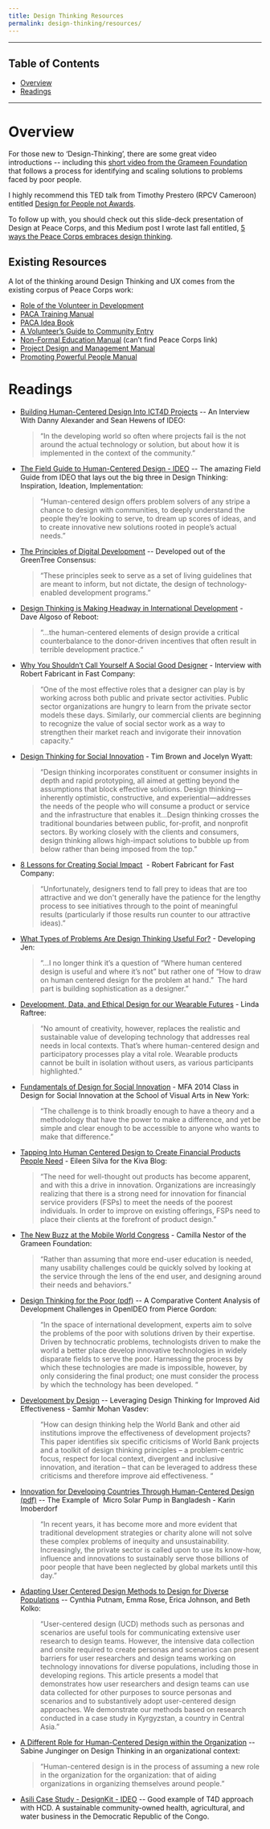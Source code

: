```yaml
---
title: Design Thinking Resources
permalink: design-thinking/resources/
---
```




___



## Table of Contents

- [Overview](#overview)
- [Readings](#readings)


___



# Overview

For those new to ‘Design-Thinking’, there are some great video introductions -- including this [short video from the Grameen Foundation](https://www.youtube.com/watch?v=6mcZKWhjr9o) that follows a process for identifying and scaling solutions to problems faced by poor people.

I highly recommend this TED talk from Timothy Prestero (RPCV Cameroon) entitled [Design for People not Awards](http://www.ted.com/talks/timothy_prestero_design_for_people_not_awards?language=en).

To follow up with, you should check out this slide-deck presentation of Design at Peace Corps, and this Medium post I wrote last fall entitled, [5 ways the Peace Corps embraces design thinking](https://medium.com/@PeaceCorps/5-ways-the-peace-corps-embraces-design-thinking-fecc23be0638#.6ai9pmrc8).



## Existing Resources

A lot of the thinking around Design Thinking and UX comes from the existing corpus of Peace Corps work:

- [Role of the Volunteer in Development](http://files.peacecorps.gov/multimedia/pdf/library/T0005_rvidcomplete.pdf)
- [PACA Training Manual](http://files.peacecorps.gov/multimedia/pdf/library/PACA-2007.pdf) 
- [PACA Idea Book](http://files.peacecorps.gov/library/M0086.pdf) 
- [A Volunteer’s Guide to Community Entry](http://files.peacecorps.gov/multimedia/pdf/library/M0071.pdf) 
- [Non-Formal Education Manual](http://www.au.af.mil/au/awc/awcgate/peacecorps/nonformal_ed_manual1.pdf) (can’t find Peace Corps link) 
- [Project Design and Management Manual](http://files.peacecorps.gov/library/T0107.pdf) 
- [Promoting Powerful People Manual](http://files.peacecorps.gov/multimedia/pdf/library/T0104_promotingpower.pdf) 



# Readings

- [Building Human-Centered Design Into ICT4D Projects](https://bestict4d.wordpress.com/2013/07/18/human-centered-design/) --  An Interview With Danny Alexander and Sean Hewens of IDEO:

	> “In the developing world so often where projects fail is the not around the actual technology or solution, but about how it is implemented in the context of the community.”

- [The Field Guide to Human-Centered Design - IDEO](https://drive.google.com/file/d/0B4inpwsDx2GkS0Q2dnVmQUxHNm8/view) -- The amazing Field Guide from IDEO that lays out the big three in Design Thinking: Inspiration, Ideation, Implementation:

	> “Human-centered design offers problem solvers of any stripe a chance to design with communities, to deeply understand the people they’re looking to serve, to dream up scores of ideas, and to create innovative new solutions rooted in people’s actual needs.”

- [The Principles of Digital Development](http://ict4dprinciples.org/) -- Developed out of the GreenTree Consensus:

	> “These principles seek to serve as a set of living guidelines that are meant to inform, but not dictate, the design of technology-enabled development programs.”

- [Design Thinking is Making Headway in International Development](http://reboot.org/2013/12/06/design-thinking-is-making-headway-in-international-development-da/) - Dave Algoso of Reboot:

	>“...the human-centered elements of design provide a critical counterbalance to the donor-driven incentives that often result in terrible development practice.“

- [Why You Shouldn’t Call Yourself A Social Good Designer](http://www.fastcoexist.com/1681328/why-you-shouldnt-call-yourself-a-social-good-designer) - Interview with Robert Fabricant in Fast Company:

	> “One of the most effective roles that a designer can play is by working across both public and private sector activities. Public sector organizations are hungry to learn from the private sector models these days. Similarly, our commercial clients are beginning to recognize the value of social sector work as a way to strengthen their market reach and invigorate their innovation capacity.”

- [Design Thinking for Social Innovation](http://www.ssireview.org/articles/entry/design_thinking_for_social_innovation) - Tim Brown and Jocelyn Wyatt:

	> “Design thinking incorporates constituent or consumer insights in depth and rapid prototyping, all aimed at getting beyond the assumptions that block effective solutions. Design thinking—inherently optimistic, constructive, and experiential—addresses the needs of the people who will consume a product or service and the infrastructure that enables it...Design thinking crosses the traditional boundaries between public, for-profit, and nonprofit sectors. By working closely with the clients and consumers, design thinking allows high-impact solutions to bubble up from below rather than being imposed from the top.”

- [8 Lessons for Creating Social Impact](http://www.fastcompany.com/1637282/8-lessons-creating-social-impact)  - Robert Fabricant for Fast Company:

	> “Unfortunately, designers tend to fall prey to ideas that are too attractive and we don't generally have the patience for the lengthy process to see initiatives through to the point of meaningful results (particularly if those results run counter to our attractive ideas).”

- [What Types of Problems Are Design Thinking Useful For?](http://developingjen.com/2013/04/29/what-types-of-problems-are-design-thinking-useful-for/) - Developing Jen:

	> “...I no longer think it’s a question of “Where human centered design is useful and where it’s not” but rather one of “How to draw on human centered design for the problem at hand.”  The hard part is building sophistication as a designer.”

- [Development, Data, and Ethical Design for our Wearable Futures](http://lindaraftree.com/2015/04/07/development-data-and-ethical-design-for-our-wearable-futures/) - Linda Raftree:

	> “No amount of creativity, however, replaces the realistic and sustainable value of developing technology that addresses real needs in local contexts. That’s where human-centered design and participatory processes play a vital role. Wearable products cannot be built in isolation without users, as various participants highlighted.”

- [Fundamentals of Design for Social Innovation](http://issuu.com/fitassociates/docs/sva_fundamentals_of_dsi_2013) - MFA 2014 Class in Design for Social Innovation at the School of Visual Arts in New York:

	> “The challenge is to think broadly enough to have a theory and a methodology that have the power to make a difference, and yet be simple and clear enough to be accessible to anyone who wants to make that difference.”

- [Tapping Into Human Centered Design to Create Financial Products People Need](http://blog.kiva.org/kivablog/2013/08/08/tapping-into-human-centered-design-to-create-financial-products-people-need) - Eileen Silva for the Kiva Blog:

	> “The need for well-thought out products has become apparent, and with this a drive in innovation. Organizations are increasingly realizing that there is a strong need for innovation for financial service providers (FSPs) to meet the needs of the poorest individuals. In order to improve on existing offerings, FSPs need to place their clients at the forefront of product design.”

- [The New Buzz at the Mobile World Congress](http://www.grameenfoundation.org/blog/new-buzz-mobile-world-congress#.VUjuVdpViko) - Camilla Nestor of the Grameen Foundation:

	> “Rather than assuming that more end-user education is needed, many usability challenges could be quickly solved by looking at the service through the lens of the end user, and designing around their needs and behaviors.”   

- [Design Thinking for the Poor (pdf)](http://www.piercegordon1.com/wp-content/uploads/2014/06/Design-Thinking-For-the-Poor-A-Comparative-Content-Analysis-of-Development-Challenges-in-OpenIDEO.pdf) -- A Comparative Content Analysis of Development Challenges in OpenIDEO from Pierce Gordon:

	> “In the space of international development, experts aim to solve the problems of the poor with solutions driven by their expertise. Driven by technocratic problems, technologists driven to make the world a better place develop innovative technologies in widely disparate fields to serve the poor. Harnessing the process by which these technologies are made is impossible, however, by only considering the final product; one must consider the process by which the technology has been developed. “

- [Development by Design](https://repository.library.georgetown.edu/handle/10822/707880/browse?value=Vasdev%2C+Samhir+Mohan&type=author) -- Leveraging Design Thinking for Improved Aid Effectiveness - Samhir Mohan Vasdev:

	> “How can design thinking help the World Bank and other aid institutions improve the effectiveness of development projects? This paper identifies six specific criticisms of World Bank projects and a toolkit of design thinking principles – a problem-centric focus, respect for local context, divergent and inclusive innovation, and iteration – that can be leveraged to address these criticisms and therefore improve aid effectiveness. “

- [Innovation for Developing Countries Through Human-Centered Design (pdf)](http://www.poverty.ch/documents/MasterSolarPumpKarin.pdf) -- The Example of  Micro Solar Pump in Bangladesh - Karin Imoberdorf

	> “In recent years, it has become more and more evident that traditional development strategies or charity alone will not solve these complex problems of inequity and unsustainability. Increasingly, the private sector is called upon to use its know-how, influence and innovations to sustainably serve those billions of poor people that have been neglected by global markets until this day.”

- [Adapting User Centered Design Methods to Design for Diverse Populations](http://itidjournal.org/itid/article/viewFile/423/191) -- Cynthia Putnam, Emma Rose, Erica Johnson, and Beth Kolko:

	> “User-centered design (UCD) methods such as personas and scenarios are useful tools for communicating extensive user research to design teams. However, the intensive data collection and onsite required to create personas and scenarios can present barriers for user researchers and design teams working on technology innovations for diverse populations, including those in developing regions. This article presents a model that demonstrates how user researchers and design teams can use data collected for other purposes to source personas and scenarios and to substantively adopt user-centered design approaches. We demonstrate our methods based on research conducted in a case study in Kyrgyzstan, a country in Central Asia.”

- [A Different Role for Human-Centered Design within the Organization](https://drive.google.com/open?id=0B3_92O4iu-M3N2YwNDdBVi1XMVk) -- Sabine Junginger on Design Thinking in an organizational context:

	> “Human-centered design is in the process of assuming a new role in the organization for the organization: that of aiding organizations in organizing themselves around people.”

- [Asili Case Study - DesignKit - IDEO](http://www.designkit.org/case-studies/6) -- Good example of T4D approach with HCD. A sustainable community-owned health, agricultural, and water business in the Democratic Republic of the Congo.